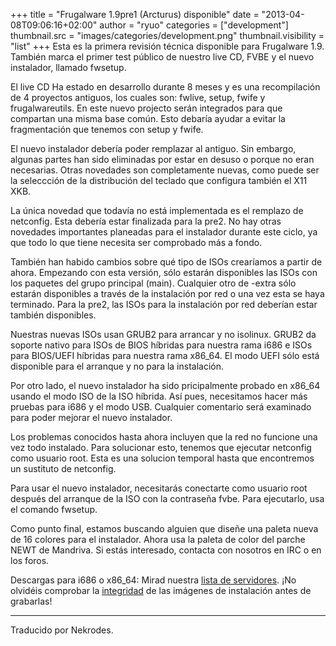 +++
title = "Frugalware 1.9pre1 (Arcturus) disponible"
date = "2013-04-08T09:06:16+02:00"
author = "ryuo"
categories = ["development"]
thumbnail.src = "images/categories/development.png"
thumbnail.visibility = "list"
+++
Esta es la primera revisión técnica disponible para Frugalware 1.9. También marca el primer test público de nuestro live CD, FVBE y el nuevo instalador, llamado fwsetup.  

  

 El live CD Ha estado en desarrollo durante 8 meses y es una recompilación de 4 proyectos antiguos, los cuales son: fwlive, setup, fwife y frugalwareutils. En este nuevo projecto serán integrados para que compartan una misma base común. Esto debaría ayudar a evitar la fragmentación que tenemos con setup y fwife.  

  

 El nuevo instalador debería poder remplazar al antiguo. Sin embargo, algunas partes han sido eliminadas por estar en desuso o porque no eran necesarias. Otras novedades son completamente nuevas, como puede ser la seleccción de la distribución del teclado que configura también el X11 XKB.  

  

 La única novedad que todavía no está implementada es el remplazo de netconfig. Esta debería estar finalizada para la pre2. No hay otras novedades importantes planeadas para el instalador durante este ciclo, ya que todo lo que tiene necesita ser comprobado más a fondo.  

  

 También han habido cambios sobre qué tipo de ISOs crearíamos a partir de ahora. Empezando con esta versión, sólo estarán disponibles las ISOs con los paquetes del grupo principal (main). Cualquier otro de -extra sólo estarán disponibles a través de la instalación por red o una vez esta se haya terminado. Para la pre2, las ISOs para la instalación por red deberían estar también disponibles.  

  

 Nuestras nuevas ISOs usan GRUB2 para arrancar y no isolinux. GRUB2 da soporte nativo para ISOs de BIOS híbridas para nuestra rama i686 e ISOs para BIOS/UEFI híbridas para nuestra rama x86\_64. El modo UEFI sólo está disponible para el arranque y no para la instalación.  

  

 Por otro lado, el nuevo instalador ha sido pricipalmente probado en x86\_64 usando el modo ISO de la ISO híbrida. Así pues, necesitamos hacer más pruebas para i686 y el modo USB. Cualquier comentario será examinado para poder mejorar el nuevo instalador.  

  

 Los problemas conocidos hasta ahora incluyen que la red no funcione una vez todo instalado. Para solucionar esto, tenemos que ejecutar netconfig como usuario root. Esta es una solucion temporal hasta que encontremos un sustituto de netconfig.  

  

 Para usar el nuevo instalador, necesitarás conectarte como usuario root después del arranque de la ISO con la contraseña fvbe. Para ejecutarlo, usa el comando fwsetup.  

  

 Como punto final, estamos buscando alguien que diseñe una paleta nueva de 16 colores para el instalador. Ahora usa la paleta de color del parche NEWT de Mandriva. Si estás interesado, contacta con nosotros en IRC o en los foros.  

  

 Descargas para i686 o x86\_64: Mirad nuestra [lista de servidores](http://frugalware.org/download/frugalware-current-iso). ¡No olvidéis comprobar la [integridad](http://frugalware.org/download/frugalware-current-iso/SHA1SUMS) de las imágenes de instalación antes de grabarlas!  

  



---


 Traducido por Nekrodes.